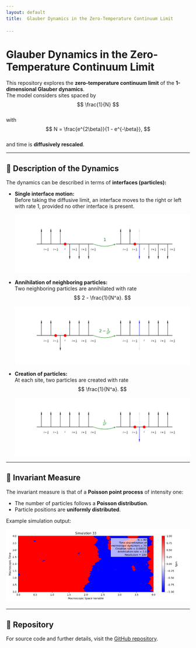 ```yaml
---
layout: default
title:  Glauber Dynamics in the Zero-Temperature Continuum Limit

---
```


# Glauber Dynamics in the Zero-Temperature Continuum Limit


This repository explores the **zero-temperature continuum limit** of the **1-dimensional Glauber dynamics**.  
The model considers sites spaced by  
$$
\frac{1}{N}
$$  
with  
$$
N = \frac{e^{2\beta}}{1 - e^{-\beta}},
$$  
and time is **diffusively rescaled**.

---

## 🔹 Description of the Dynamics

The dynamics can be described in terms of **interfaces (particles):**

- **Single interface motion:**  
  Before taking the diffusive limit, an interface moves to the right or left with rate 1,   provided no other interface is present.

  ![diffusion image](images/diffusion.png)

- **Annihilation of neighboring particles:**  
  Two neighboring particles are annihilated with rate
  $$
  2 - \frac{1}{N^a}.
  $$

  ![annihilation image](images/annihilation.png)

- **Creation of particles:**  
  At each site, two particles are created with rate
  $$
  \frac{1}{N^a}.
  $$

  ![creation image](images/creation.png)

---

## 🔹 Invariant Measure

The invariant measure is that of a **Poisson point process** of intensity one:

- The number of particles follows a **Poisson distribution**.  
- Particle positions are **uniformly distributed**.

Example simulation output:

![simulation image](images/simulation_32.png)

---

## 🔹 Repository

For source code and further details, visit the [GitHub repository](https://github.com/alessandrogubbiotti/Glauber).


